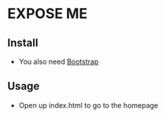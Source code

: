 # EXPOSE ME

## Install
* You also need [Bootstrap](http://getbootstrap.com/)

## Usage
* Open up index.html to go to the homepage
